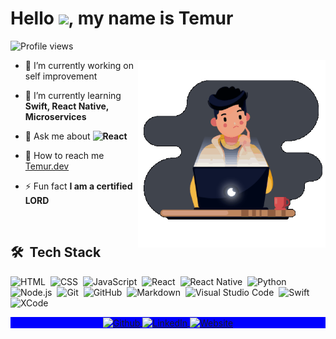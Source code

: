 <h1 align="left">Hello <img src="https://raw.githubusercontent.com/kaueMarques/kaueMarques/master/hi.gif" width="30px">, my name is Temur</h1>
<p align="left"> <img src="https://komarev.com/ghpvc/?username=Temurbekk&color=blueviolet" alt="Profile views" /> </p>
<img align="right" width="300em" height="300em" src="https://github.com/Temurbekk/Temurbekk/blob/main/github_gif.gif?raw=true"/>

- 🔭  I’m currently working on self improvement

- 🌱  I’m currently learning **Swift, React Native, Microservices**

- 💬  Ask me about **![React](https://img.shields.io/badge/-React-05122A?style=flat&logo=react)&nbsp;**

- 🚀  How to reach me  [Temur.dev](https://temur.dev)

- ⚡ Fun fact **I am a certified LORD**

<br>

## 🛠 &nbsp;Tech Stack

![HTML](https://img.shields.io/badge/-HTML-05122A?style=flat&logo=HTML5)&nbsp;
![CSS](https://img.shields.io/badge/-CSS-05122A?style=flat&logo=CSS3&logoColor=1572B6)&nbsp;
![JavaScript](https://img.shields.io/badge/-JavaScript-05122A?style=flat&logo=javascript)&nbsp;
![React](https://img.shields.io/badge/-React-05122A?style=flat&logo=react)&nbsp;
![React Native](https://img.shields.io/badge/-React%20Native-05122A?style=flat&logo=react)&nbsp;
![Python](https://img.shields.io/badge/-XCode-05122A?style=flat&logo=python&logoColor=3776AB)&nbsp;
![Node.js](https://img.shields.io/badge/-Node.js-05122A?style=flat&logo=node.js)&nbsp;
![Git](https://img.shields.io/badge/-Git-05122A?style=flat&logo=git)&nbsp;
![GitHub](https://img.shields.io/badge/-GitHub-05122A?style=flat&logo=github)&nbsp;
![Markdown](https://img.shields.io/badge/-Markdown-05122A?style=flat&logo=markdown)&nbsp;
![Visual Studio Code](https://img.shields.io/badge/-Visual%20Studio%20Code-05122A?style=flat&logo=visual-studio-code&logoColor=007ACC)&nbsp;
![Swift](https://img.shields.io/badge/-Swift-05122A?style=flat&logo=swift&logoColor=F05138)&nbsp;
![XCode](https://img.shields.io/badge/-XCode-05122A?style=flat&logo=xcode&logoColor=007ACC)&nbsp;

<p align="center" style="background:blue">
  <a href="https://github.com/Temurbekk" target="_blank">
 <img align="center" src="https://img.shields.io/badge/-Github-05122A?style=flat&logo=github" alt="Github"/>
</a>
<a href="https://linkedin.com/in/temursabirov" target="_blank">
  <img align="center" src="https://img.shields.io/badge/-LinkedIn-05122A?style=flat&logo=linkedin" alt="LinkedIn"/>
</a>
  <a href="https://temur.dev" target="_blank">
  <img align="center" src="https://img.shields.io/badge/-Website-05122A?style=flat&logo=google-chrome" alt="Website"/>
</a>
</p>
